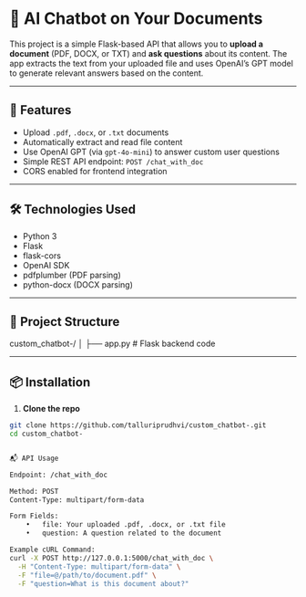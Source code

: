 # 📄 AI Chatbot on Your Documents

This project is a simple Flask-based API that allows you to **upload a document** (PDF, DOCX, or TXT) and **ask questions** about its content. The app extracts the text from your uploaded file and uses OpenAI’s GPT model to generate relevant answers based on the content.

---

## 🚀 Features

- Upload `.pdf`, `.docx`, or `.txt` documents
- Automatically extract and read file content
- Use OpenAI GPT (via `gpt-4o-mini`) to answer custom user questions
- Simple REST API endpoint: `POST /chat_with_doc`
- CORS enabled for frontend integration

---

## 🛠️ Technologies Used

- Python 3
- Flask
- flask-cors
- OpenAI SDK
- pdfplumber (PDF parsing)
- python-docx (DOCX parsing)

---

## 📁 Project Structure
custom_chatbot-/
│
├── app.py              # Flask backend code


---

## 📦 Installation

1. **Clone the repo**
```bash
git clone https://github.com/talluriprudhvi/custom_chatbot-.git
cd custom_chatbot-


📬 API Usage

Endpoint: /chat_with_doc

Method: POST
Content-Type: multipart/form-data

Form Fields:
	•	file: Your uploaded .pdf, .docx, or .txt file
	•	question: A question related to the document

Example cURL Command:
curl -X POST http://127.0.0.1:5000/chat_with_doc \
  -H "Content-Type: multipart/form-data" \
  -F "file=@/path/to/document.pdf" \
  -F "question=What is this document about?"